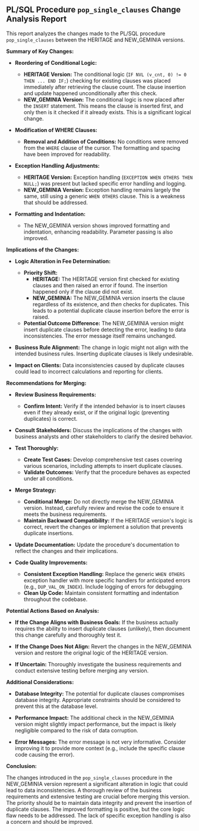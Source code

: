 ## PL/SQL Procedure `pop_single_clauses` Change Analysis Report

This report analyzes the changes made to the PL/SQL procedure `pop_single_clauses` between the HERITAGE and NEW_GEMINIA versions.

**Summary of Key Changes:**

- **Reordering of Conditional Logic:**
    - **HERITAGE Version:** The conditional logic (`IF NVL (v_cnt, 0) != 0 THEN ... END IF;`) checking for existing clauses was placed immediately after retrieving the clause count.  The clause insertion and update happened unconditionally after this check.
    - **NEW_GEMINIA Version:** The conditional logic is now placed after the `INSERT` statement. This means the clause is inserted first, and only then is it checked if it already exists.  This is a significant logical change.

- **Modification of WHERE Clauses:**
    - **Removal and Addition of Conditions:** No conditions were removed from the `WHERE` clause of the cursor.  The formatting and spacing have been improved for readability.

- **Exception Handling Adjustments:**
    - **HERITAGE Version:** Exception handling (`EXCEPTION WHEN OTHERS THEN NULL;`) was present but lacked specific error handling and logging.
    - **NEW_GEMINIA Version:** Exception handling remains largely the same, still using a generic `WHEN OTHERS` clause.  This is a weakness that should be addressed.

- **Formatting and Indentation:**
    - The NEW_GEMINIA version shows improved formatting and indentation, enhancing readability.  Parameter passing is also improved.


**Implications of the Changes:**

- **Logic Alteration in Fee Determination:**
    - **Priority Shift:**
        - **HERITAGE:** The HERITAGE version first checked for existing clauses and then raised an error if found.  The insertion happened only if the clause did not exist.
        - **NEW_GEMINIA:** The NEW_GEMINIA version inserts the clause regardless of its existence, and *then* checks for duplicates. This leads to a potential duplicate clause insertion before the error is raised.
    - **Potential Outcome Difference:** The NEW_GEMINIA version might insert duplicate clauses before detecting the error, leading to data inconsistencies.  The error message itself remains unchanged.

- **Business Rule Alignment:** The change in logic might not align with the intended business rules.  Inserting duplicate clauses is likely undesirable.

- **Impact on Clients:**  Data inconsistencies caused by duplicate clauses could lead to incorrect calculations and reporting for clients.


**Recommendations for Merging:**

- **Review Business Requirements:**
    - **Confirm Intent:**  Verify if the intended behavior is to insert clauses even if they already exist, or if the original logic (preventing duplicates) is correct.

- **Consult Stakeholders:** Discuss the implications of the changes with business analysts and other stakeholders to clarify the desired behavior.

- **Test Thoroughly:**
    - **Create Test Cases:** Develop comprehensive test cases covering various scenarios, including attempts to insert duplicate clauses.
    - **Validate Outcomes:**  Verify that the procedure behaves as expected under all conditions.

- **Merge Strategy:**
    - **Conditional Merge:**  Do not directly merge the NEW_GEMINIA version.  Instead, carefully review and revise the code to ensure it meets the business requirements.
    - **Maintain Backward Compatibility:**  If the HERITAGE version's logic is correct, revert the changes or implement a solution that prevents duplicate insertions.

- **Update Documentation:**  Update the procedure's documentation to reflect the changes and their implications.

- **Code Quality Improvements:**
    - **Consistent Exception Handling:** Replace the generic `WHEN OTHERS` exception handler with more specific handlers for anticipated errors (e.g., `DUP_VAL_ON_INDEX`).  Include logging of errors for debugging.
    - **Clean Up Code:**  Maintain consistent formatting and indentation throughout the codebase.


**Potential Actions Based on Analysis:**

- **If the Change Aligns with Business Goals:**  If the business actually requires the ability to insert duplicate clauses (unlikely), then document this change carefully and thoroughly test it.

- **If the Change Does Not Align:** Revert the changes in the NEW_GEMINIA version and restore the original logic of the HERITAGE version.

- **If Uncertain:**  Thoroughly investigate the business requirements and conduct extensive testing before merging any version.


**Additional Considerations:**

- **Database Integrity:** The potential for duplicate clauses compromises database integrity.  Appropriate constraints should be considered to prevent this at the database level.

- **Performance Impact:** The additional check in the NEW_GEMINIA version might slightly impact performance, but the impact is likely negligible compared to the risk of data corruption.

- **Error Messages:** The error message is not very informative.  Consider improving it to provide more context (e.g., include the specific clause code causing the error).


**Conclusion:**

The changes introduced in the `pop_single_clauses` procedure in the NEW_GEMINIA version represent a significant alteration in logic that could lead to data inconsistencies.  A thorough review of the business requirements and extensive testing are crucial before merging this version.  The priority should be to maintain data integrity and prevent the insertion of duplicate clauses.  The improved formatting is positive, but the core logic flaw needs to be addressed.  The lack of specific exception handling is also a concern and should be improved.
